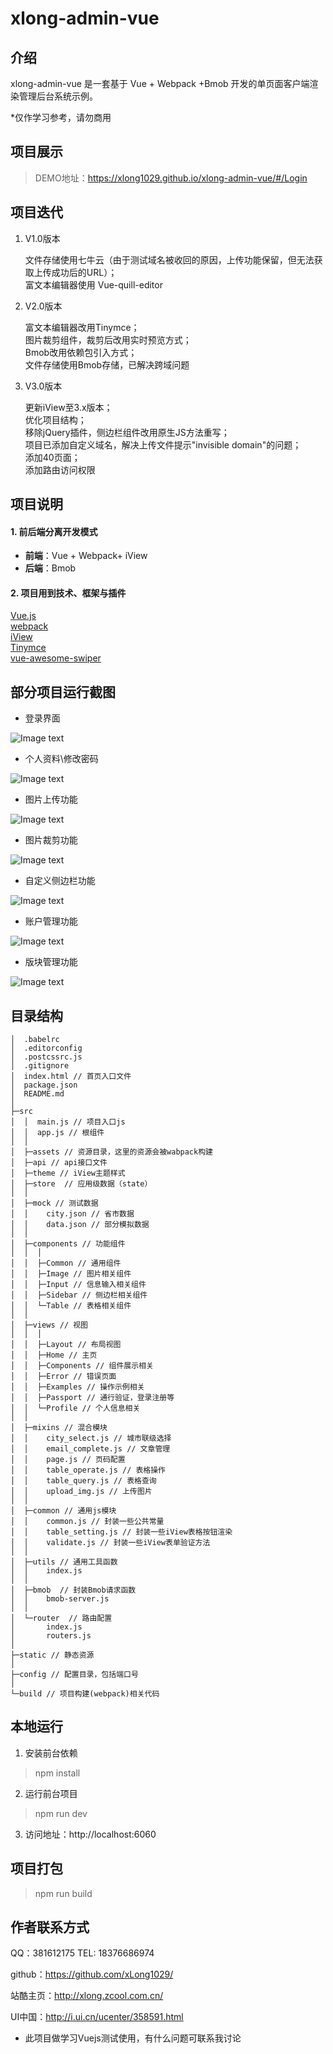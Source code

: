 # xlong-admin-vue

## 介绍

xlong-admin-vue 是一套基于 Vue + Webpack +Bmob 开发的单页面客户端渲染管理后台系统示例。

*仅作学习参考，请勿商用

## 项目展示

> DEMO地址：https://xlong1029.github.io/xlong-admin-vue/#/Login

## 项目迭代

1. V1.0版本

    文件存储使用七牛云（由于测试域名被收回的原因，上传功能保留，但无法获取上传成功后的URL）；<br/>
    富文本编辑器使用 Vue-quill-editor

2. V2.0版本

    富文本编辑器改用Tinymce；<br/>
    图片裁剪组件，裁剪后改用实时预览方式；<br/>
    Bmob改用依赖包引入方式；<br/>
    文件存储使用Bmob存储，已解决跨域问题

3. V3.0版本

    更新iView至3.x版本；<br/>
    优化项目结构；<br/>
    移除jQuery插件，侧边栏组件改用原生JS方法重写；<br/>
    项目已添加自定义域名，解决上传文件提示"invisible domain"的问题；<br/>
    添加40页面；<br/>
    添加路由访问权限

## 项目说明

#### 1. 前后端分离开发模式
- **前端**：Vue + Webpack+ iView
- **后端**：Bmob

#### 2. 项目用到技术、框架与插件
[Vue.js](https://github.com/vuejs)<br/>
[webpack](https://github.com/webpack)<br/>
[iView](https://github.com/iview/iview)<br/>
[Tinymce](https://github.com/tinymce/tinymce)<br/>
[vue-awesome-swiper](https://github.com/surmon-china/vue-awesome-swiper)<br/>

## 部分项目运行截图
* 登录界面

![Image text](static/images/screen-1.gif)

* 个人资料\修改密码

![Image text](static/images/screen-2.gif)

* 图片上传功能

![Image text](static/images/screen-3.gif)

* 图片裁剪功能

![Image text](static/images/screen-7.gif)

* 自定义侧边栏功能

![Image text](static/images/screen-4.gif)

* 账户管理功能

![Image text](static/images/screen-5.gif)

* 版块管理功能

![Image text](static/images/screen-6.gif)

## 目录结构

```
│  .babelrc
│  .editorconfig
│  .postcssrc.js
│  .gitignore
│  index.html // 首页入口文件
│  package.json
│  README.md
│
├─src
│  │  main.js // 项目入口js
│  │  app.js // 根组件
│  │
│  ├─assets // 资源目录，这里的资源会被wabpack构建
│  ├─api // api接口文件
│  ├─theme // iView主题样式
│  ├─store  // 应用级数据（state）
│  │
│  ├─mock // 测试数据
│  │    city.json // 省市数据
│  │    data.json // 部分模拟数据
│  │
│  ├─components // 功能组件
│  │  │
│  │  ├─Common // 通用组件
│  │  ├─Image // 图片相关组件
│  │  ├─Input // 信息输入相关组件
│  │  ├─Sidebar // 侧边栏相关组件
│  │  └─Table // 表格相关组件
│  │
│  ├─views // 视图
│  │  │
│  │  ├─Layout // 布局视图
│  │  ├─Home // 主页
│  │  ├─Components // 组件展示相关
│  │  ├─Error // 错误页面
│  │  ├─Examples // 操作示例相关
│  │  ├─Passport // 通行验证，登录注册等
│  │  └─Profile // 个人信息相关
│  │
│  ├─mixins // 混合模块
│  │    city_select.js // 城市联级选择
│  │    email_complete.js // 文章管理
│  │    page.js // 页码配置
│  │    table_operate.js // 表格操作
│  │    table_query.js // 表格查询
│  │    upload_img.js // 上传图片
│  │
│  ├─common // 通用js模块
│  │    common.js // 封装一些公共常量
│  │    table_setting.js // 封装一些iView表格按钮渲染
│  │    validate.js // 封装一些iView表单验证方法
│  │
│  ├─utils // 通用工具函数
│  │    index.js
│  │
│  ├─bmob  // 封装Bmob请求函数
│  │    bmob-server.js
│  │
│  └─router  // 路由配置
│       index.js
│       routers.js
│
├─static // 静态资源
│
├─config // 配置目录，包括端口号
│
└─build // 项目构建(webpack)相关代码
```

## 本地运行
1. 安装前台依赖
> npm install
2. 运行前台项目
> npm run dev
3. 访问地址：http://localhost:6060

## 项目打包
> npm run build

## 作者联系方式

QQ：381612175
TEL: 18376686974

github：https://github.com/xLong1029/

站酷主页：http://xlong.zcool.com.cn/

UI中国：http://i.ui.cn/ucenter/358591.html

* 此项目做学习Vuejs测试使用，有什么问题可联系我讨论
